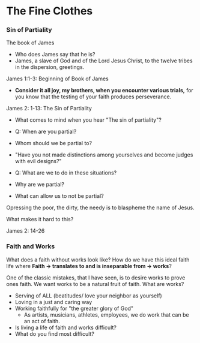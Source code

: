 # The Fine Clothes
### Sin of Partiality
The book of James
- Who does James say that he is? 
- James, a slave of God and of the Lord Jesus Christ, to the twelve tribes in the dispersion, greetings.

James 1:1-3: Beginning of Book of James
- **Consider it all joy, my brothers, when you encounter various trials,** for you know that the testing of your faith produces perseverance.

James 2: 1-13: The Sin of Partiality

- What comes to mind when you hear "The sin of partiality"?

- Q: When are you partial?
- Whom should we be partial to?
- "Have you not made distinctions among yourselves and become judges with evil designs?"
- Q: What are we to do in these situations?
- Why are we partial?
- What can allow us to not be partial?

Opressing the poor, the dirty, the needy is to blaspheme the name of Jesus.

What makes it hard to this?

James 2: 14-26
### Faith and Works

What does a faith without works look like?
How do we have this ideal faith life where
**Faith -> translates to and is inseparable from -> works**?

One of the classic mistakes, that I have seen, is to desire works to prove ones faith. We want works to be a natural fruit of faith.
What are works?
- Serving of ALL (beatitudes/ love your neighbor as yourself)
- Loving in a just and caring way
- Working faithfully for "the greater glory of God"
  - As artists, musicians, athletes, employees, we do work that can be an act of faith.
- Is living a life of faith and works difficult?
- What do you find most difficult?